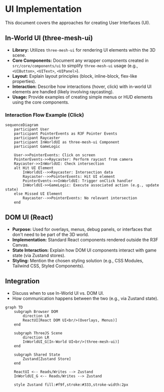 # UI Implementation

This document covers the approaches for creating User Interfaces (UI).

## In-World UI (three-mesh-ui)

- **Library:** Utilizes `three-mesh-ui` for rendering UI elements within the 3D scene.
- **Core Components:** Document any wrapper components created in `src/core/components/ui` to simplify `three-mesh-ui` usage (e.g., `<UIButton>`, `<UIText>`, `<UIPanel>`).
- **Layout:** Explain layout principles (block, inline-block, flex-like properties).
- **Interaction:** Describe how interactions (hover, click) with in-world UI elements are handled (likely involving raycasting).
- **Usage:** Provide examples of creating simple menus or HUD elements using the core components.

### Interaction Flow Example (Click)

```mermaid
sequenceDiagram
    participant User
    participant PointerEvents as R3F Pointer Events
    participant Raycaster
    participant InWorldUI as three-mesh-ui Component
    participant GameLogic

    User->>PointerEvents: Click on screen
    PointerEvents->>Raycaster: Perform raycast from camera
    Raycaster->>InWorldUI: Check intersection
    alt Hit UI Element
        InWorldUI-->>Raycaster: Intersection data
        Raycaster-->>PointerEvents: Hit UI element
        PointerEvents->>InWorldUI: Trigger onClick handler
        InWorldUI->>GameLogic: Execute associated action (e.g., update state)
    else Missed UI Element
        Raycaster-->>PointerEvents: No relevant intersection
    end
```

## DOM UI (React)

- **Purpose:** Used for overlays, menus, debug panels, or interfaces that don't need to be part of the 3D world.
- **Implementation:** Standard React components rendered outside the R3F Canvas.
- **State Interaction:** Explain how DOM UI components interact with game state (via Zustand stores).
- **Styling:** Mention the chosen styling solution (e.g., CSS Modules, Tailwind CSS, Styled Components).

## Integration

- Discuss when to use In-World UI vs. DOM UI.
- How communication happens between the two (e.g., via Zustand state).

```mermaid
graph TD
    subgraph Browser DOM
        direction LR
        ReactUI[React DOM UI<br/>(Overlays, Menus)]
    end

    subgraph ThreeJS Scene
        direction LR
        InWorldUI_G[In-World UI<br/>(three-mesh-ui)]
    end

    subgraph Shared State
        Zustand[Zustand Store]
    end

    ReactUI <-- Reads/Writes --> Zustand
    InWorldUI_G <-- Reads/Writes --> Zustand

    style Zustand fill:#f9f,stroke:#333,stroke-width:2px
```
